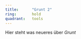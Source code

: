 ```yaml
---
title:      "Grunt 2"
ring:       hold
quadrant:   tools
---
```


Hier steht was neueres über *Grunt*
